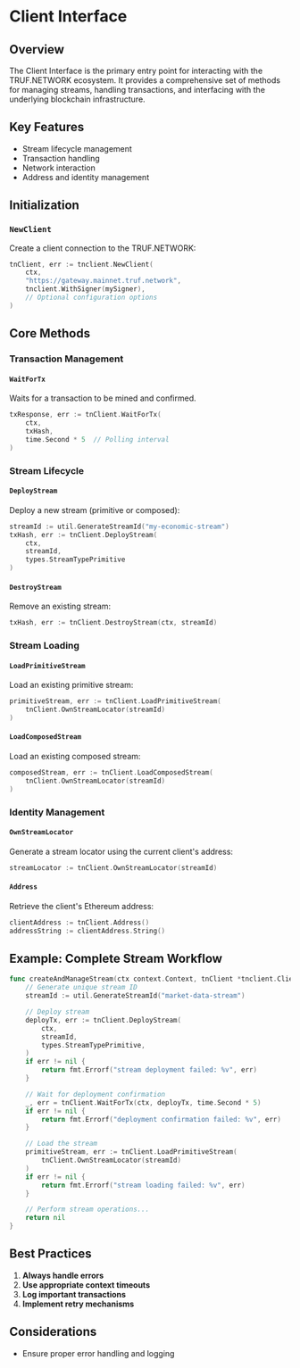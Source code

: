 # Client Interface

## Overview

The Client Interface is the primary entry point for interacting with the TRUF.NETWORK ecosystem. It provides a comprehensive set of methods for managing streams, handling transactions, and interfacing with the underlying blockchain infrastructure.

## Key Features

- Stream lifecycle management
- Transaction handling
- Network interaction
- Address and identity management

## Initialization

### `NewClient`

Create a client connection to the TRUF.NETWORK:

```go
tnClient, err := tnclient.NewClient(
    ctx, 
    "https://gateway.mainnet.truf.network", 
    tnclient.WithSigner(mySigner),
    // Optional configuration options
)
```

## Core Methods

### Transaction Management

#### `WaitForTx`
Waits for a transaction to be mined and confirmed.

```go
txResponse, err := tnClient.WaitForTx(
    ctx, 
    txHash, 
    time.Second * 5  // Polling interval
)
```

### Stream Lifecycle

#### `DeployStream`
Deploy a new stream (primitive or composed):

```go
streamId := util.GenerateStreamId("my-economic-stream")
txHash, err := tnClient.DeployStream(
    ctx, 
    streamId, 
    types.StreamTypePrimitive
)
```

#### `DestroyStream`
Remove an existing stream:

```go
txHash, err := tnClient.DestroyStream(ctx, streamId)
```

### Stream Loading

#### `LoadPrimitiveStream`
Load an existing primitive stream:

```go
primitiveStream, err := tnClient.LoadPrimitiveStream(
    tnClient.OwnStreamLocator(streamId)
)
```

#### `LoadComposedStream`
Load an existing composed stream:

```go
composedStream, err := tnClient.LoadComposedStream(
    tnClient.OwnStreamLocator(streamId)
)
```

### Identity Management

#### `OwnStreamLocator`
Generate a stream locator using the current client's address:

```go
streamLocator := tnClient.OwnStreamLocator(streamId)
```

#### `Address`
Retrieve the client's Ethereum address:

```go
clientAddress := tnClient.Address()
addressString := clientAddress.String()
```

## Example: Complete Stream Workflow

```go
func createAndManageStream(ctx context.Context, tnClient *tnclient.Client) error {
    // Generate unique stream ID
    streamId := util.GenerateStreamId("market-data-stream")

    // Deploy stream
    deployTx, err := tnClient.DeployStream(
        ctx, 
        streamId, 
        types.StreamTypePrimitive,
    )
    if err != nil {
        return fmt.Errorf("stream deployment failed: %v", err)
    }

    // Wait for deployment confirmation
    _, err = tnClient.WaitForTx(ctx, deployTx, time.Second * 5)
    if err != nil {
        return fmt.Errorf("deployment confirmation failed: %v", err)
    }

    // Load the stream
    primitiveStream, err := tnClient.LoadPrimitiveStream(
        tnClient.OwnStreamLocator(streamId)
    )
    if err != nil {
        return fmt.Errorf("stream loading failed: %v", err)
    }

    // Perform stream operations...
    return nil
}
```

## Best Practices

1. **Always handle errors**
2. **Use appropriate context timeouts**
3. **Log important transactions**
4. **Implement retry mechanisms**

## Considerations

- Ensure proper error handling and logging